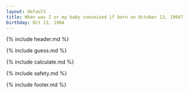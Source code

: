 ```yaml
---
layout: default
title: When was I or my baby conceived if born on October 13, 1904?
birthday: Oct 13, 1904
---
```


{% include header.md %}

{% include guess.md %}

{% include calculate.md %}

{% include safety.md %}

{% include footer.md %}



